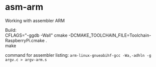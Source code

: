 asm-arm
=======

Working with assembler ARM

Build:<br>
CFLAGS="-ggdb -Wall" cmake -DCMAKE_TOOLCHAIN_FILE=Toolchain-RaspberryPi.cmake .<br>
make

command for assembler listing: `arm-linux-gnueabihf-gcc -Wa,-adhln -g argv.c > argv-arm.s`